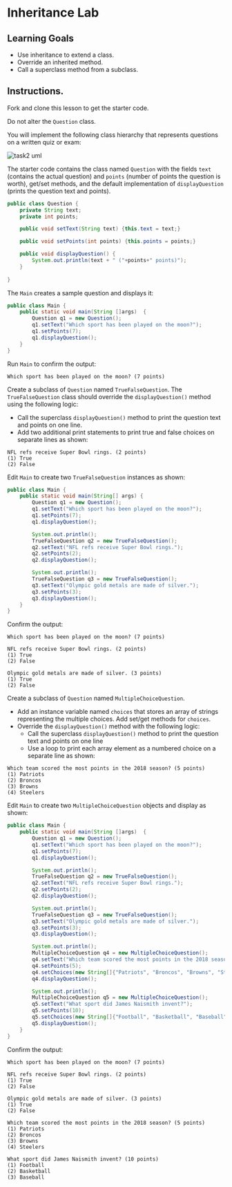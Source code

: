 # Inheritance Lab

## Learning Goals

- Use inheritance to extend a class.
- Override an inherited method.
- Call a superclass method from a subclass.

## Instructions.

Fork and clone this lesson to get the starter code.

Do not alter the `Question` class.

You will implement the following class hierarchy that represents questions on a written quiz or exam:

![task2 uml](https://curriculum-content.s3.amazonaws.com/6677/pillars/task2_uml.png)

The starter code contains the class named `Question` with the fields `text` (contains the actual question)
and `points` (number of points the question is worth), get/set methods,
and the default implementation of `displayQuestion` (prints the question text and points).

```java
public class Question {
	private String text;
	private int points;

	public void setText(String text) {this.text = text;}

	public void setPoints(int points) {this.points = points;}

	public void displayQuestion() {
		System.out.println(text + " ("+points+" points)");
	}
	
}
```

The `Main` creates a sample question and displays it:

```java
public class Main {
	public static void main(String []args)  {
		Question q1 = new Question();
		q1.setText("Which sport has been played on the moon?");
		q1.setPoints(7);
		q1.displayQuestion();
	}
}
```

Run `Main` to confirm the output:

```text
Which sport has been played on the moon? (7 points)
```

Create a subclass of `Question` named `TrueFalseQuestion`.
The `TrueFalseQuestion` class should override the `displayQuestion()` method using the following logic:

- Call the superclass `displayQuestion()` method to print the question text and points on one line.
- Add two additional print statements to print true and false choices on separate lines as shown:

```text
NFL refs receive Super Bowl rings. (2 points)
(1) True
(2) False
```

Edit `Main` to create two `TrueFalseQuestion` instances as shown:

```java
public class Main {
    public static void main(String[] args) {
        Question q1 = new Question();
        q1.setText("Which sport has been played on the moon?");
        q1.setPoints(7);
        q1.displayQuestion();

        System.out.println();
        TrueFalseQuestion q2 = new TrueFalseQuestion();
        q2.setText("NFL refs receive Super Bowl rings.");
        q2.setPoints(2);
        q2.displayQuestion();

        System.out.println();
        TrueFalseQuestion q3 = new TrueFalseQuestion();
        q3.setText("Olympic gold metals are made of silver.");
        q3.setPoints(3);
        q3.displayQuestion();
    }
}
```

Confirm the output:

```text
Which sport has been played on the moon? (7 points)

NFL refs receive Super Bowl rings. (2 points)
(1) True
(2) False

Olympic gold metals are made of silver. (3 points)
(1) True
(2) False
```

Create a subclass of `Question` named `MultipleChoiceQuestion`.

- Add an instance variable named `choices` that stores an array of strings representing the multiple choices. Add set/get methods for `choices`.
- Override the `displayQuestion()` method with the following logic:
    - Call the superclass `displayQuestion()` method to print the question text and points on one line
    - Use a loop to print each array element as a numbered choice on a separate line as shown:

```text
Which team scored the most points in the 2018 season? (5 points)
(1) Patriots
(2) Broncos
(3) Browns
(4) Steelers
```

Edit `Main` to create two `MultipleChoiceQuestion` objects and display as shown:

```java
public class Main {
	public static void main(String []args)  {
		Question q1 = new Question();
		q1.setText("Which sport has been played on the moon?");
		q1.setPoints(7);
		q1.displayQuestion();

		System.out.println();
		TrueFalseQuestion q2 = new TrueFalseQuestion();
		q2.setText("NFL refs receive Super Bowl rings.");
		q2.setPoints(2);
		q2.displayQuestion();

		System.out.println();
		TrueFalseQuestion q3 = new TrueFalseQuestion();
		q3.setText("Olympic gold metals are made of silver.");
		q3.setPoints(3);
		q3.displayQuestion();

		System.out.println();
		MultipleChoiceQuestion q4 = new MultipleChoiceQuestion();
		q4.setText("Which team scored the most points in the 2018 season?");
		q4.setPoints(5);
		q4.setChoices(new String[]{"Patriots", "Broncos", "Browns", "Steelers"});
		q4.displayQuestion();

		System.out.println();
		MultipleChoiceQuestion q5 = new MultipleChoiceQuestion();
		q5.setText("What sport did James Naismith invent?");
		q5.setPoints(10);
		q5.setChoices(new String[]{"Football", "Basketball", "Baseball"});
		q5.displayQuestion();
	}
}
```

Confirm the output:

```text
Which sport has been played on the moon? (7 points)

NFL refs receive Super Bowl rings. (2 points)
(1) True
(2) False

Olympic gold metals are made of silver. (3 points)
(1) True
(2) False

Which team scored the most points in the 2018 season? (5 points)
(1) Patriots
(2) Broncos
(3) Browns
(4) Steelers

What sport did James Naismith invent? (10 points)
(1) Football
(2) Basketball
(3) Baseball
```
